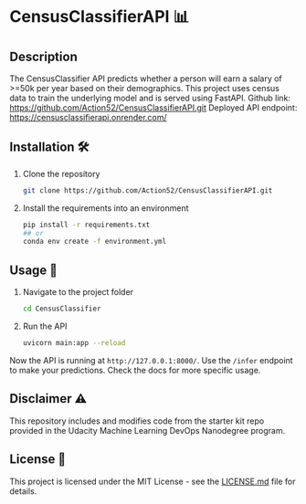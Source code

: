 # CensusClassifierAPI 📊

## Description

The CensusClassifier API predicts whether a person will earn a salary of >=50k per year based on their demographics. This project uses census data to train the underlying model and is served using FastAPI.
Github link: https://github.com/Action52/CensusClassifierAPI.git
Deployed API endpoint: https://censusclassifierapi.onrender.com/
## Installation 🛠️

1. Clone the repository
    ```bash
    git clone https://github.com/Action52/CensusClassifierAPI.git
    ```
2. Install the requirements into an environment
    ```bash
    pip install -r requirements.txt
    ## or
    conda env create -f environment.yml
    ```

## Usage 🚀

1. Navigate to the project folder
    ```bash
    cd CensusClassifier
    ```

2. Run the API
    ```bash
    uvicorn main:app --reload
    ```

Now the API is running at `http://127.0.0.1:8000/`. Use the `/infer` endpoint to make your predictions. Check the docs for more specific usage.

## Disclaimer ⚠️

This repository includes and modifies code from the starter kit repo provided in the Udacity Machine Learning DevOps Nanodegree program.

## License 📄

This project is licensed under the MIT License - see the [LICENSE.md](LICENSE.md) file for details.
